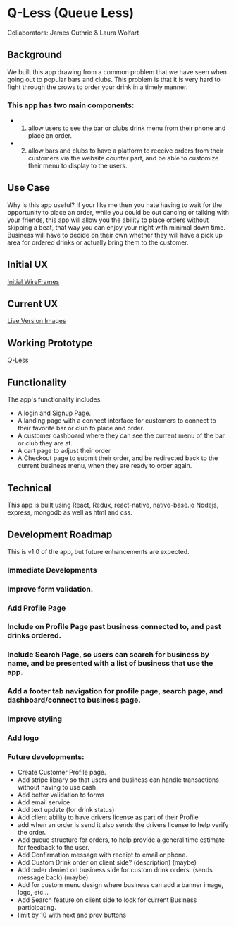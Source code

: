 # Q-Less (Queue Less)

Collaborators: James Guthrie & Laura Wolfart

## Background

We built this app drawing from a common problem that we have seen when going out to popular bars and clubs. This problem is that it is very hard to fight through the crows to order your drink in a timely manner.

### This app has two main components:

* 1. allow users to see the bar or clubs drink menu from their phone and place an order.
* 2. allow bars and clubs to have a platform to receive orders from their customers via the website counter part, and be able to customize their menu to display to the users.

## Use Case

Why is this app useful? If your like me then you hate having to wait for the opportunity to place an order, while you could be out dancing or talking with your friends, this app will allow you the ability to place orders without skipping a beat, that way you can enjoy your night with minimal down time. Business will have to decide on their own whether they will have a pick up area for ordered drinks or actually bring them to the customer.

## Initial UX

[Initial WireFrames](https://github.com/TheGuth/Q-Less/wireframe_images)

## Current UX

[Live Version Images](https://github.com/TheGuth/Q-Less/readme_images/live_ux_images)

## Working Prototype
[Q-Less]()

## Functionality
The app's functionality includes:

* A login and Signup Page.
* A landing page with a connect interface for customers to connect to their favorite bar or club to place and order.
* A customer dashboard where they can see the current menu of the bar or club they are at.
* A cart page to adjust their order
* A Checkout page to submit their order, and be redirected back to the current business menu, when they are ready to order again.

## Technical

This app is built using React, Redux, react-native, native-base.io Nodejs, express, mongodb as well as html and css.

## Development Roadmap

This is v1.0 of the app, but future enhancements are expected.

### Immediate Developments

### Improve form validation.
### Add Profile Page
### Include on Profile Page past business connected to, and past drinks ordered.
### Include Search Page, so users can search for business by name, and be presented with a list of business that use the app.
### Add a footer tab navigation for profile page, search page, and dashboard/connect to business page.
### Improve styling
### Add logo

### Future developments:

* Create Customer Profile page.
* Add stripe library so that users and business can handle transactions without having to use cash.
* Add better validation to forms
* Add email service
* Add text update (for drink status)
* Add client ability to have drivers license as part of their Profile
* add when an order is send it also sends the drivers license to help verify the order.
* Add queue structure for orders, to help provide a general time estimate for feedback to the user.
* Add Confirmation message with receipt to email or phone.
* Add Custom Drink order on client side? (description) (maybe)
* Add order denied on business side for custom drink orders. (sends message back) (maybe)
* Add for custom menu design where business can add a banner image, logo, etc...
* Add Search feature on client side to look for current Business participating.
* limit by 10 with next and prev buttons
